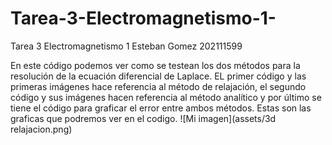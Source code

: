 # Tarea-3-Electromagnetismo-1-
Tarea 3 Electromagnetismo 1 Esteban Gomez 202111599

En este código podemos ver como se testean los dos métodos para la resolución de la ecuación diferencial de Laplace. EL primer código y las primeras imágenes hace referencia al método de relajación, el segundo código y sus imágenes hacen referencia al método analítico y por último se tiene el código para graficar el error entre ambos métodos. Estas son las graficas que podremos ver en el codigo. 
![Mi imagen](assets/3d relajacion.png)
